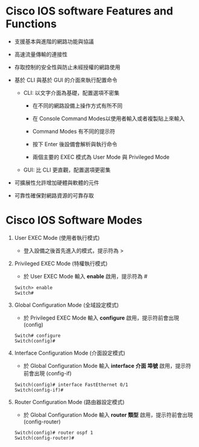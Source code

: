 # Cisco IOS software Features and Functions

+ 支援基本與進階的網路功能與協議

+ 高速流量傳輸的連接性

+ 存取控制的安全性與防止未經授權的網路使用

+ 基於 CLI 與基於 GUI 的介面來執行配置命令

    + CLI: 以文字介面為基礎，配置選項不密集

        + 在不同的網路設備上操作方式有所不同

        + 在 Console Command Modes以使用者輸入或者複製貼上來輸入

        + Command Modes 有不同的提示符

        + 按下 Enter 後設備會解析與執行命令

        + 兩個主要的 EXEC 模式為 User Mode 與 Privileged Mode

    + GUI: 比 CLI 更直觀，配置選項更密集

+ 可擴展性允許增加硬體與軟體的元件

+ 可靠性確保對網路資源的可靠存取

# Cisco IOS Software Modes

1. User EXEC Mode (使用者執行模式)

    + 登入設備之後首先進入的模式，提示符為 >

2. Privileged EXEC Mode (特權執行模式)

    + 於 User EXEC Mode 輸入 **enable** 啟用，提示符為 #

    ```
    Switch> enable
    Switch#
    ```

3. Global Configuration Mode (全域設定模式)

    + 於 Privileged EXEC Mode 輸入 **configure** 啟用，提示符前會出現 (config)
    
    ```
    Switch# configure
    Switch(config)#
    ```

4. Interface Configuration Mode (介面設定模式)

    + 於 Global Configuration Mode 輸入 **interface 介面 埠號** 啟用，提示符前會出現 (config-if)

    ```
    Switch(config)# interface FastEthernet 0/1
    Switch(config-if)#
    ```

5. Router Configuration Mode (路由器設定模式)

    + 於 Global Configuration Mode 輸入 **router 類型** 啟用，提示符前會出現 (config-router)

    ```
    Switch(config)# router ospf 1
    Switch(config-router)#
    ```